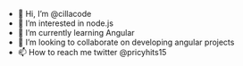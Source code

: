 - 👋 Hi, I’m @cillacode
- 👀 I’m interested in node.js
- 🌱 I’m currently learning Angular
- 💞️ I’m looking to collaborate on developing angular projects
- 📫 How to reach me twitter @pricyhits15

<!---
cillacode/cillacode is a ✨ special ✨ repository because its `README.md` (this file) appears on your GitHub profile.
You can click the Preview link to take a look at your changes.
--->
